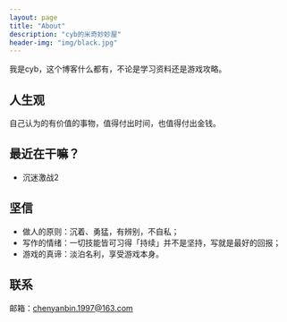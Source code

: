```yaml
---
layout: page
title: "About"
description: "cyb的米奇妙妙屋" 
header-img: "img/black.jpg"
---
```



我是cyb，这个博客什么都有，不论是学习资料还是游戏攻略。

## 人生观

自己认为的有价值的事物，值得付出时间，也值得付出金钱。


## 最近在干嘛？

* 沉迷激战2

## 坚信

* 做人的原则：沉着、勇猛，有辨别，不自私；
* 写作的情绪：一切技能皆可习得「持续」并不是坚持，写就是最好的回报；
* 游戏的真谛：淡泊名利，享受游戏本身。


## 联系

邮箱：chenyanbin.1997@163.com







